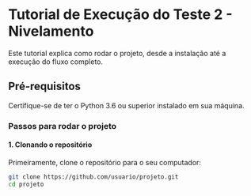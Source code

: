 # Tutorial de Execução do Teste 2 - Nivelamento

Este tutorial explica como rodar o projeto, desde a instalação até a execução do fluxo completo.

## Pré-requisitos

Certifique-se de ter o Python 3.6 ou superior instalado em sua máquina.

### Passos para rodar o projeto

#### 1. Clonando o repositório

Primeiramente, clone o repositório para o seu computador:

```bash
git clone https://github.com/usuario/projeto.git
cd projeto
